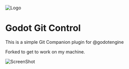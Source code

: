 ![Logo](https://github.com/funabab/godot-git-control/raw/master/addons/godot-git-control.funabab/logo.png)

# Godot Git Control #

This is a simple Git Companion plugin for @godotengine

Forked to get to work on my machine.

![ScreenShot](https://github.com/funabab/godot-git-control/raw/master/addons/godot-git-control.funabab/screenshot.png)
